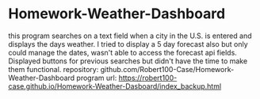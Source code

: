 # Homework-Weather-Dashboard
this program searches on a text field when a city in the U.S. is entered and displays the days weather. I tried to display a 5 day forecast also
but only could manage the dates, wasn't able to access the forecast api fields. Displayed buttons for previous searches but didn't have the time to make them functional.
repository: github.com/Robert100-Case/Homework-Weather-Dashboard
program url: https://robert100-case.github.io/Homework-Weather-Dasboard/index_backup.html
